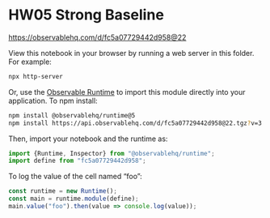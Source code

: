 # HW05 Strong Baseline

https://observablehq.com/d/fc5a07729442d958@22

View this notebook in your browser by running a web server in this folder. For
example:

~~~sh
npx http-server
~~~

Or, use the [Observable Runtime](https://github.com/observablehq/runtime) to
import this module directly into your application. To npm install:

~~~sh
npm install @observablehq/runtime@5
npm install https://api.observablehq.com/d/fc5a07729442d958@22.tgz?v=3
~~~

Then, import your notebook and the runtime as:

~~~js
import {Runtime, Inspector} from "@observablehq/runtime";
import define from "fc5a07729442d958";
~~~

To log the value of the cell named “foo”:

~~~js
const runtime = new Runtime();
const main = runtime.module(define);
main.value("foo").then(value => console.log(value));
~~~
